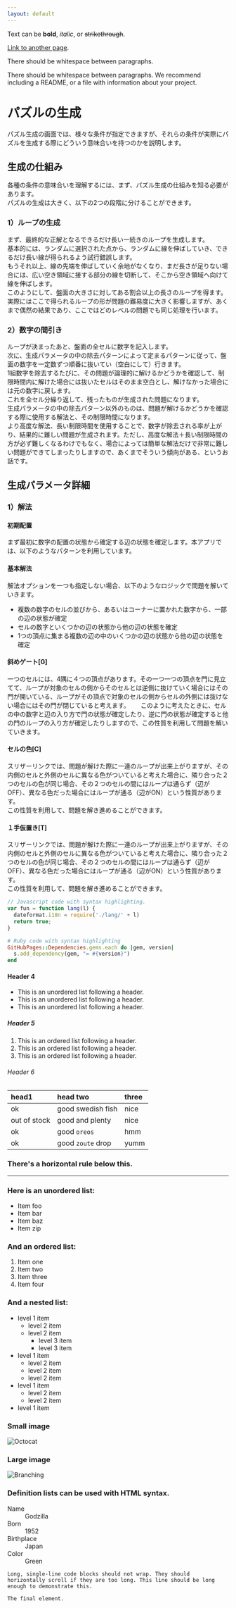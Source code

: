 ```yaml
---
layout: default
---
```


Text can be **bold**, _italic_, or ~~strikethrough~~.

[Link to another page](./index.html).

There should be whitespace between paragraphs.

There should be whitespace between paragraphs. We recommend including a README, or a file with information about your project.

# パズルの生成

パズル生成の画面では、様々な条件が指定できますが、それらの条件が実際にパズルを生成する際にどういう意味合いを持つのかを説明します。

## 生成の仕組み

各種の条件の意味合いを理解するには、まず、パズル生成の仕組みを知る必要があります。  
パズルの生成は大きく、以下の2つの段階に分けることができます。

### 1）ループの生成

まず、最終的な正解となるできるだけ長い一続きのループを生成します。  
基本的には、ランダムに選択された点から、ランダムに線を伸ばしていき、できるだけ長い線が得られるよう試行錯誤します。  
もうそれ以上、線の先端を伸ばしていく余地がなくなり、まだ長さが足りない場合には、広い空き領域に接する部分の線を切断して、そこから空き領域へ向けて線を伸ばします。  
このようにして、盤面の大きさに対してある割合以上の長さのループを得ます。  
実際にはここで得られるループの形が問題の難易度に大きく影響しますが、あくまで偶然の結果であり、ここではどのレベルの問題でも同じ処理を行います。

### 2）数字の間引き

ループが決まったあと、盤面の全セルに数字を記入します。  
次に、生成パラメータの中の除去パターンによって定まるパターンに従って、盤面の数字を一定数ずつ順番に抜いてい（空白にして）行きます。  
1組数字を除去するたびに、その問題が論理的に解けるかどうかを確認して、制限時間内に解けた場合には抜いたセルはそのまま空白とし、解けなかった場合には元の数字に戻します。  
これを全セル分繰り返して、残ったものが生成された問題になります。  
生成パラメータの中の除去パターン以外のものは、問題が解けるかどうかを確認する際に使用する解法と、その制限時間になります。  
より高度な解法、長い制限時間を使用することで、数字が除去される率が上がり、結果的に難しい問題が生成されます。ただし、高度な解法＋長い制限時間の方が必ず難しくなるわけでもなく、場合によっては簡単な解法だけで非常に難しい問題ができてしまったりしますので、あくまでそういう傾向がある、というお話です。


## 生成パラメータ詳細

### 1）解法

#### 初期配置

まず最初に数字の配置の状態から確定する辺の状態を確定します。本アプリでは、以下のようなパターンを利用しています。


#### 基本解法

解法オプションを一つも指定しない場合、以下のようなロジックで問題を解いていきます。

*    複数の数字のセルの並びから、あるいはコーナーに置かれた数字から、一部の辺の状態が確定
*   セルの数字といくつかの辺の状態から他の辺の状態を確定
*   1つの頂点に集まる複数の辺の中のいくつかの辺の状態から他の辺の状態を確定

#### 斜めゲート[G]

一つのセルには、4隅に４つの頂点があります。その一つ一つの頂点を門に見立てて、ループが対象のセルの側からそのセルとは逆側に抜けていく場合にはその門が開いている、ループがその頂点で対象のセルの側からセルの外側には抜けない場合にはその門が閉じていると考えます。　　
このように考えたときに、セルの中の数字と辺の入り方で門の状態が確定したり、逆に門の状態が確定すると他の門のループの入り方が確定したりしますので、この性質を利用して問題を解いていきます。

#### セルの色[C]

スリザーリンクでは、問題が解けた際に一連のループが出来上がりますが、その内側のセルと外側のセルに異なる色がついていると考えた場合に、隣り合った２つのセルの色が同じ場合、その２つのセルの間にはループは通らず（辺がOFF）、異なる色だった場合にはループが通る（辺がON）という性質があります。  
この性質を利用して、問題を解き進めることができます。

#### １手仮置き[T]

スリザーリンクでは、問題が解けた際に一連のループが出来上がりますが、その内側のセルと外側のセルに異なる色がついていると考えた場合に、隣り合った２つのセルの色が同じ場合、その２つのセルの間にはループは通らず（辺がOFF）、異なる色だった場合にはループが通る（辺がON）という性質があります。  
この性質を利用して、問題を解き進めることができます。






```js
// Javascript code with syntax highlighting.
var fun = function lang(l) {
  dateformat.i18n = require('./lang/' + l)
  return true;
}
```

```ruby
# Ruby code with syntax highlighting
GitHubPages::Dependencies.gems.each do |gem, version|
  s.add_dependency(gem, "= #{version}")
end
```

#### Header 4

*   This is an unordered list following a header.
*   This is an unordered list following a header.
*   This is an unordered list following a header.

##### Header 5

1.  This is an ordered list following a header.
2.  This is an ordered list following a header.
3.  This is an ordered list following a header.

###### Header 6

| head1        | head two          | three |
|:-------------|:------------------|:------|
| ok           | good swedish fish | nice  |
| out of stock | good and plenty   | nice  |
| ok           | good `oreos`      | hmm   |
| ok           | good `zoute` drop | yumm  |

### There's a horizontal rule below this.

* * *

### Here is an unordered list:

*   Item foo
*   Item bar
*   Item baz
*   Item zip

### And an ordered list:

1.  Item one
1.  Item two
1.  Item three
1.  Item four

### And a nested list:

- level 1 item
  - level 2 item
  - level 2 item
    - level 3 item
    - level 3 item
- level 1 item
  - level 2 item
  - level 2 item
  - level 2 item
- level 1 item
  - level 2 item
  - level 2 item
- level 1 item

### Small image

![Octocat](https://assets-cdn.github.com/images/icons/emoji/octocat.png)

### Large image

![Branching](https://guides.github.com/activities/hello-world/branching.png)


### Definition lists can be used with HTML syntax.

<dl>
<dt>Name</dt>
<dd>Godzilla</dd>
<dt>Born</dt>
<dd>1952</dd>
<dt>Birthplace</dt>
<dd>Japan</dd>
<dt>Color</dt>
<dd>Green</dd>
</dl>

```
Long, single-line code blocks should not wrap. They should horizontally scroll if they are too long. This line should be long enough to demonstrate this.
```

```
The final element.
```

